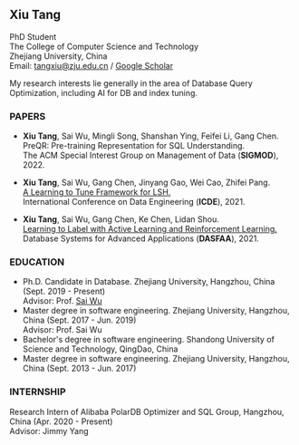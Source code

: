 ## Xiu Tang

PhD Student  
The College of Computer Science and Technology  
Zhejiang University, China  
Email: tangxiu@zju.edu.cn / [Google Scholar](https://scholar.google.com/citations?hl=zh-CN&user=INkJByIAAAAJ)  

My research interests lie generally in the area of Database Query Optimization, including AI for DB and index tuning.

### PAPERS

- **Xiu Tang**, Sai Wu, Mingli Song, Shanshan Ying, Feifei Li, Gang Chen.  
  PreQR: Pre-training Representation for SQL Understanding.  
  The ACM Special Interest Group on Management of Data (**SIGMOD**), 2022.  
  
- **Xiu Tang**, Sai Wu, Gang Chen, Jinyang Gao, Wei Cao, Zhifei Pang.  
  [A Learning to Tune Framework for LSH.](https://ieeexplore.ieee.org/document/9458776)  
  International Conference on Data Engineering (**ICDE**), 2021.  
  
- **Xiu Tang**, Sai Wu, Gang Chen, Ke Chen, Lidan Shou.  
  [Learning to Label with Active Learning and Reinforcement Learning.](https://link.springer.com/chapter/10.1007/978-3-030-73197-7_36)  
  Database Systems for Advanced Applications (**DASFAA**), 2021.  

### EDUCATION

- Ph.D. Candidate in Database. Zhejiang University, Hangzhou, China (Sept. 2019 - Present)  
  Advisor: Prof. [Sai Wu](https://scholar.google.com/citations?hl=zh-CN&user=RMaqDKAAAAAJ)  
- Master degree in software engineering. Zhejiang University, Hangzhou, China (Sept. 2017 - Jun. 2019)  
  Advisor: Prof. Sai Wu  
- Bachelor's degree in software engineering. Shandong University of Science and Technology, QingDao, China  
- Master degree in software engineering. Zhejiang University, Hangzhou, China (Sept. 2013 - Jun. 2017)  

### INTERNSHIP
Research Intern of Alibaba PolarDB Optimizer and SQL Group, Hangzhou, China (Apr. 2020 - Present)   
Advisor: Jimmy Yang
